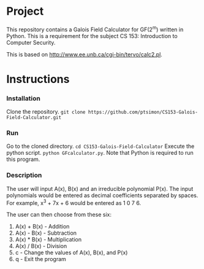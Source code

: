 # Project
This repository contains a Galois Field Calculator for GF(2<sup>m</sup>) written in Python. This is a requirement for the subject CS 153: Introduction to Computer Security.

This is based on http://www.ee.unb.ca/cgi-bin/tervo/calc2.pl.

# Instructions

### Installation
Clone the repository.
```git clone https://github.com/ptsimon/CS153-Galois-Field-Calculator.git```

### Run
Go to the cloned directory.
```cd CS153-Galois-Field-Calculator```
Execute the python script.
```python GFcalculator.py```. Note that Python is required to run this program.

### Description
The user will input A(x), B(x) and an irreducible polynomial P(x). The input polynomials would be entered as decimal coefficients separated by spaces. For example, x<sup>3</sup> + 7x + 6 would be entered as 1 0 7 6.

The user can then choose from these six:
1. A(x) + B(x) - Addition
2. A(x) - B(x) - Subtraction
3. A(x) * B(x) - Multiplication
4. A(x) / B(x) - Division
5. c  - Change the values of A(x), B(x), and P(x)
6. q  - Exit the program